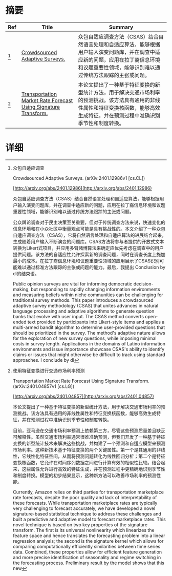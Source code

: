 # 摘要

| Ref | Title | Summary |
| --- | --- | --- |
| [^1] | [Crowdsourced Adaptive Surveys.](http://arxiv.org/abs/2401.12986) | 众包自适应调查方法（CSAS）结合自然语言处理和自适应算法，能够根据用户输入演变问题库，并在调查中适应新的问题，应用在拉丁裔信息环境和议题重要性领域，能够识别难以通过传统方法跟踪的主张或问题。 |
| [^2] | [Transportation Market Rate Forecast Using Signature Transform.](http://arxiv.org/abs/2401.04857) | 本论文提出了一种基于特征变换的新型统计方法，用于解决交通市场利率的预测挑战。该方法具有通用的非线性属性和特征变换核函数，能够高效生成特征，并在预测过程中准确识别季节性和制度转换。 |

# 详细

[^1]: 众包自适应调查

    Crowdsourced Adaptive Surveys. (arXiv:2401.12986v1 [cs.CL])

    [http://arxiv.org/abs/2401.12986](http://arxiv.org/abs/2401.12986)

    众包自适应调查方法（CSAS）结合自然语言处理和自适应算法，能够根据用户输入演变问题库，并在调查中适应新的问题，应用在拉丁裔信息环境和议题重要性领域，能够识别难以通过传统方法跟踪的主张或问题。

    

    公众舆论调查对于民主决策至关重要，但对于传统调查方法来说，快速变化的信息环境和在小众社区中衡量观点可能是具有挑战性的。本文介绍了一种众包自适应调查方法（CSAS），它将自然语言处理和自适应算法的进展结合起来，生成随着用户输入不断演变的问题库。CSAS方法将参与者提供的开放式文本转换为Likert式项目，并应用多臂赌博算法来确定应优先考虑在调查中的用户提供问题。该方法的自适应性允许探索新的调查问题，同时在调查长度上施加最小的成本。在拉丁裔信息环境和议题重要性领域的应用展示了CSAS识别可能难以通过标准方法跟踪的主张或问题的能力。最后，我提出 Conclusion by di的结束语。

    Public opinion surveys are vital for informing democratic decision-making, but responding to rapidly changing information environments and measuring beliefs within niche communities can be challenging for traditional survey methods. This paper introduces a crowdsourced adaptive survey methodology (CSAS) that unites advances in natural language processing and adaptive algorithms to generate question banks that evolve with user input. The CSAS method converts open-ended text provided by participants into Likert-style items and applies a multi-armed bandit algorithm to determine user-provided questions that should be prioritized in the survey. The method's adaptive nature allows for the exploration of new survey questions, while imposing minimal costs in survey length. Applications in the domains of Latino information environments and issue importance showcase CSAS's ability to identify claims or issues that might otherwise be difficult to track using standard approaches. I conclude by di
    
[^2]: 使用特征变换进行交通市场利率预测

    Transportation Market Rate Forecast Using Signature Transform. (arXiv:2401.04857v1 [cs.LG])

    [http://arxiv.org/abs/2401.04857](http://arxiv.org/abs/2401.04857)

    本论文提出了一种基于特征变换的新型统计方法，用于解决交通市场利率的预测挑战。该方法具有通用的非线性属性和特征变换核函数，能够高效生成特征，并在预测过程中准确识别季节性和制度转换。

    

    目前，亚马逊在交通市场利率预测上依赖第三方，尽管这些预测质量差且缺乏可解释性。虽然交通市场利率通常很难准确预测，但我们开发了一种基于特征变换的新型统计技术来解决这些挑战，并构建了一个预测和自适应模型来预测市场利率。这种新技术基于特征变换的两个关键属性。第一个是其通用的非线性，它线性化特征空间，从而将预测问题转化为线性回归分析；第二个是特征变换核函数，它允许在时间序列数据之间进行计算有效的相似性比较。结合起来，这些属性允许进行高效的特征生成，并在预测过程中更精确地识别季节性和制度转换。模型的初步结果显示，这种新方法可以改善市场利率的预测性能。

    Currently, Amazon relies on third parties for transportation marketplace rate forecasts, despite the poor quality and lack of interpretability of these forecasts. While transportation marketplace rates are typically very challenging to forecast accurately, we have developed a novel signature-based statistical technique to address these challenges and built a predictive and adaptive model to forecast marketplace rates. This novel technique is based on two key properties of the signature transform. The first is its universal nonlinearity which linearizes the feature space and hence translates the forecasting problem into a linear regression analysis; the second is the signature kernel which allows for comparing computationally efficiently similarities between time series data. Combined, these properties allow for efficient feature generation and more precise identification of seasonality and regime switching in the forecasting process. Preliminary result by the model shows that this new 
    

